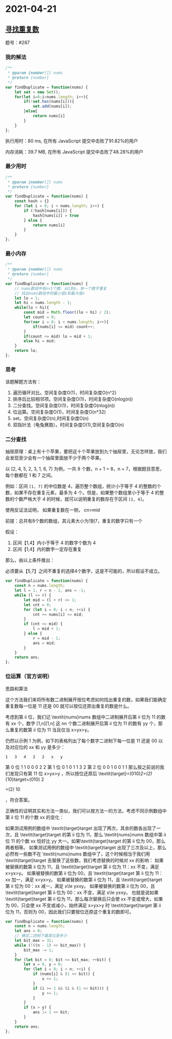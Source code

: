 # 2021-04-21

## [寻找重复数](https://leetcode-cn.com/problems/find-the-duplicate-number/)

题号：#287

### 我的解法

```js
/**
 * @param {number[]} nums
 * @return {number}
 */
var findDuplicate = function(nums) {
    let set = new Set();
    for(let i=0;i<nums.length; i++){
        if(!set.has(nums[i])){
            set.add(nums[i]);
        }else{
            return nums[i]
        }
    }
};
```

执行用时：80 ms, 在所有 JavaScript 提交中击败了91.82%的用户

内存消耗：39.7 MB, 在所有 JavaScript 提交中击败了48.28%的用户

### 最少用时

```js
/**
 * @param {number[]} nums
 * @return {number}
 */
var findDuplicate = function(nums) {
    const hash = {}
    for (let i = 0; i < nums.length; i++) {
        if (!hash[nums[i]]) {
            hash[nums[i]] = true
        } else {
            return nums[i]
        }
    }
};
```

### 最小内存

```js
/**
 * @param {number[]} nums
 * @return {number}
 */
var findDuplicate = function(nums) {
    // nums数组中有n+1个数，从1到n，有一个数字重复
    // 找出nums数组中的最小值1和最大值n
    let lo = 1;
    let hi = nums.length - 1;
    while(lo < hi){
        const mid = Math.floor((lo + hi) / 2);
        let count = 0;
        for(var i = 0; i < nums.length; i++){
            if(nums[i] <= mid) count++;
        }
        if(count <= mid) lo = mid + 1;
        else hi = mid;
    }
    return lo;
};
```

### 思考

该题解题方法有：

1. 遍历循环对比。空间复杂度O(1)，时间复杂度O(n^2)
2. 排序后比较相邻项。空间复杂度O(1)，时间复杂度O(nlog(n))
3. 二分查找。空间复杂度O(1)，时间复杂度O(nlog(n))
4. 位运算。空间复杂度O(1)，时间复杂度O(n*32)
5. set。空间复杂度O(n),时间复杂度O(n)
6. 双指针法（龟兔赛跑）。时间复杂度O(1),空间复杂度O(n)

### 二分查找

抽屉原理：桌上有十个苹果，要把这十个苹果放到九个抽屉里，无论怎样放，我们会发现至少会有一个抽屉里面放不少于两个苹果。

以 [2, 4, 5, 2, 3, 1, 6, 7] 为例，一共 8 个数，n + 1 = 8，n = 7，根据题目意思，每个数都在 1 和 7 之间。

例如：区间 `[1, 7]` 的中位数是 4，遍历整个数组，统计小于等于 4 的整数的个数，如果不存在重复元素，最多为 4 个。但是，如果整个数组里小于等于 4 的整数的个数严格大于 4 的时候，就可以说明重复的数存在于区间 `[1, 4]`。

使用反证法证明， 如果重复数在一侧， cn>mid

前提：总共有8个数的数组，其元素大小为1到7，重复的数字只有一个

假设：

1. 区间【1,4】内小于等于 4 的数字个数为 4
2. 区间【1,4】内的数字一定存在重复

那么，由以上条件推出：

必须要从【5,7】之间不重复的选择4个数字，这是不可能的，所以假设不成立。

```js
var findDuplicate = function(nums) {
    const n = nums.length;
    let l = 1, r = n - 1, ans = -1;
    while (l <= r) {
        let mid = (l + r) >> 1;
        let cnt = 0;
        for (let i = 0; i < n; ++i) {
            cnt += nums[i] <= mid;
        }
        if (cnt <= mid) {
            l = mid + 1;
        } else {
            r = mid - 1;
            ans = mid;
        }
    }
    return ans;
};
```

### 位运算（官方说明）

思路和算法

这个方法我们来将所有数二进制展开按位考虑如何找出重复的数，如果我们能确定重复数每一位是 11 还是 00 就可以按位还原出重复的数是什么。

考虑到第 ii 位，我们记 \textit{nums}nums 数组中二进制展开后第 ii 位为 11 的数有 xx 个，数字 [1,n][1,n] 这 nn 个数二进制展开后第 ii 位为 11 的数有 yy 个，那么重复的数第 ii 位为 11 当且仅当 x>yx>y。

仍然以示例 1 为例，如下的表格列出了每个数字二进制下每一位是 11 还是 00 以及对应位的 xx 和 yy 是多少：

 	1	3	4	2	2	x	y
第 0 位	1	1	0	0	0	2	2
第 1 位	0	1	0	1	1	3	2
第 2 位	0	0	1	0	0	1	1
那么按之前说的我们发现只有第 11 位 x>yx>y ，所以按位还原后 \textit{target}=(010)_2=(2)_{10}target=(010) 
2
	
 =(2) 
10
	
 ，符合答案。

正确性的证明其实和方法一类似，我们可以按方法一的方法，考虑不同示例数组中第 ii 位 11 的个数 xx 的变化：

如果测试用例的数组中 \textit{target}target 出现了两次，其余的数各出现了一次，且 \textit{target}target 的第 ii 位为 11，那么 \textit{nums}nums 数组中第 ii 位 11 的个数 xx 恰好比 yy 大一。如果\textit{target}target 的第 ii 位为 00，那么两者相等。
如果测试用例的数组中 \textit{target}target 出现了三次及以上，那么必然有一些数不在 \textit{nums}nums 数组中了，这个时候相当于我们用 \textit{target}target 去替换了这些数，我们考虑替换的时候对 xx 的影响：
如果被替换的数第 ii 位为 11，且 \textit{target}target 第 ii 位为 11：xx 不变，满足 x>yx>y。
如果被替换的数第 ii 位为 00，且 \textit{target}target 第 ii 位为 11：xx 加一，满足 x>yx>y。
如果被替换的数第 ii 位为 11，且 \textit{target}target 第 ii 位为 00：xx 减一，满足 x\le yx≤y。
如果被替换的数第 ii 位为 00，且 \textit{target}target 第 ii 位为 00：xx 不变，满足 x\le yx≤y。
也就是说如果 \textit{target}target 第 ii 位为 11，那么每次替换后只会使 xx 不变或增大，如果为 00，只会使 xx 不变或减小，始终满足 x>yx>y 时 \textit{target}target 第 ii 位为 11，否则为 00，因此我们只要按位还原这个重复的数即可。

```js
var findDuplicate = function(nums) {
    const n = nums.length;
    let ans = 0;
    // 确定二进制下最高位是多少
    let bit_max = 31;
    while (!((n - 1) >> bit_max)) {
        bit_max -= 1;
    }
    for (let bit = 0; bit <= bit_max; ++bit) {
        let x = 0, y = 0;
        for (let i = 0; i < n; ++i) {
            if (nums[i] & (1 << bit)) {
                x += 1;
            }
            if (i >= 1 && (i & (1 << bit))) {
                y += 1;
            }
        }
        if (x > y) {
            ans |= 1 << bit;
        }
    }
    return ans;
};
```

